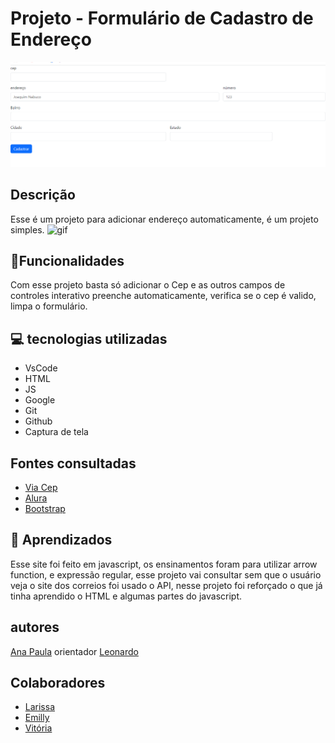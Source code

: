 # Projeto - Formulário de Cadastro de Endereço
![foto](img/Captura%20de%20tela%202023-10-03%20075058.png)

## Descrição
Esse é um projeto para adicionar endereço automaticamente, é um projeto simples.
![gif](video/videoEndere%C3%A7oo.gif)
## 🔧Funcionalidades
Com esse projeto basta só adicionar o Cep e as outros campos de controles interativo preenche automaticamente, verifica se o cep é valido, limpa o formulário.
## 💻 tecnologias utilizadas
* VsCode
* HTML
* JS
* Google
* Git
* Github
* Captura de tela 

## Fontes consultadas
* [Via Cep](https://getbootstrap.com/docs/5.0/getting-started/introduction/)
* [Alura](https://www.alura.com.br/artigos/escrever-bom-readme)
* [Bootstrap](https://viacep.com.br/)

## 📄 Aprendizados 
Esse site foi feito em javascript, os ensinamentos foram para utilizar arrow function, e expressão regular, esse projeto vai consultar sem que o usuário veja o site dos correios foi usado o API, nesse projeto foi reforçado o que já tinha aprendido o HTML e algumas partes do javascript.

## autores 
[Ana Paula](https://github.com/anapaulacd)
orientador [Leonardo](https://github.com/LeonardoRochaMarista)

## Colaboradores 
* [Larissa](https://github.com/larissassk)
* [Emilly](https://github.com/emillycaaroline)
* [Vitória](https://github.com/vickieww)
